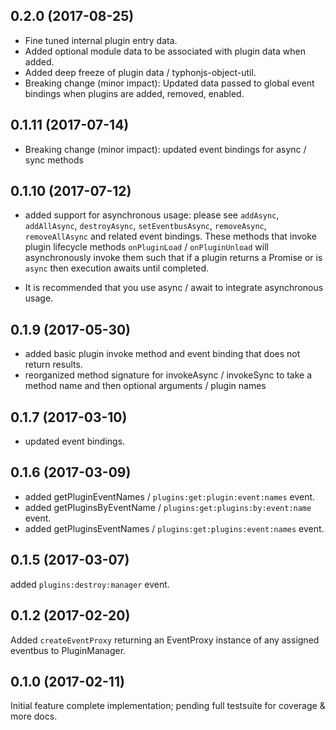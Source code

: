 ## 0.2.0 (2017-08-25)
- Fine tuned internal plugin entry data.
- Added optional module data to be associated with plugin data when added.
- Added deep freeze of plugin data / typhonjs-object-util.
- Breaking change (minor impact): Updated data passed to global event bindings when plugins are added, removed, enabled.

## 0.1.11 (2017-07-14)
- Breaking change (minor impact): updated event bindings for async / sync methods

## 0.1.10 (2017-07-12)
- added support for asynchronous usage: please see `addAsync`, `addAllAsync`, `destroyAsync`, 
`setEventbusAsync`, `removeAsync`, `removeAllAsync` and related event bindings. These methods 
that invoke plugin lifecycle methods `onPluginLoad` / `onPluginUnload` will asynchronously invoke
them such that if a plugin returns a Promise or is `async` then execution awaits until completed.

- It is recommended that you use async / await to integrate asynchronous usage.

## 0.1.9 (2017-05-30)
- added basic plugin invoke method and event binding that does not return results.
- reorganized method signature for invokeAsync / invokeSync to take a method name and then optional 
  arguments / plugin names  

## 0.1.7 (2017-03-10)
- updated event bindings.

## 0.1.6 (2017-03-09)
- added getPluginEventNames / `plugins:get:plugin:event:names` event.
- added getPluginsByEventName / `plugins:get:plugins:by:event:name` event.
- added getPluginsEventNames / `plugins:get:plugins:event:names` event.

## 0.1.5 (2017-03-07)
added `plugins:destroy:manager` event.

## 0.1.2 (2017-02-20)
Added `createEventProxy` returning an EventProxy instance of any assigned eventbus to PluginManager.

## 0.1.0 (2017-02-11)
Initial feature complete implementation; pending full testsuite for coverage & more docs.
